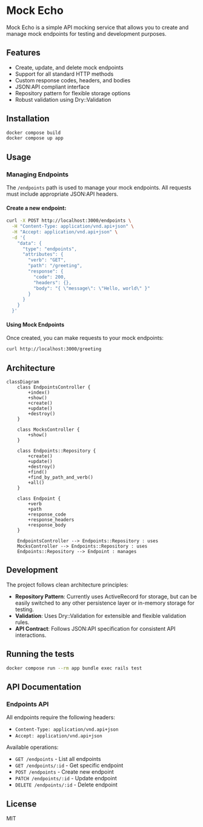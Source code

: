 # Mock Echo

Mock Echo is a simple API mocking service that allows you to create and manage mock endpoints for testing and development purposes.

## Features

- Create, update, and delete mock endpoints
- Support for all standard HTTP methods
- Custom response codes, headers, and bodies
- JSON:API compliant interface
- Repository pattern for flexible storage options
- Robust validation using Dry::Validation

## Installation

```sh
docker compose build
docker compose up app
```

## Usage

### Managing Endpoints

The `/endpoints` path is used to manage your mock endpoints. All requests must include appropriate JSON:API headers.

#### Create a new endpoint:
```sh
curl -X POST http://localhost:3000/endpoints \
  -H "Content-Type: application/vnd.api+json" \
  -H "Accept: application/vnd.api+json" \
  -d '{ 
    "data": { 
      "type": "endpoints", 
      "attributes": { 
        "verb": "GET", 
        "path": "/greeting", 
        "response": { 
          "code": 200, 
          "headers": {}, 
          "body": "{ \"message\": \"Hello, world\" }" 
        } 
      } 
    } 
  }'
```

#### Using Mock Endpoints

Once created, you can make requests to your mock endpoints:

```sh
curl http://localhost:3000/greeting
```

## Architecture

```mermaid
classDiagram
    class EndpointsController {
        +index()
        +show()
        +create()
        +update()
        +destroy()
    }

    class MocksController {
        +show()
    }

    class Endpoints::Repository {
        +create()
        +update()
        +destroy()
        +find()
        +find_by_path_and_verb()
        +all()
    }

    class Endpoint {
        +verb
        +path
        +response_code
        +response_headers
        +response_body
    }

    EndpointsController --> Endpoints::Repository : uses
    MocksController --> Endpoints::Repository : uses
    Endpoints::Repository --> Endpoint : manages
```

## Development

The project follows clean architecture principles:

- **Repository Pattern**: Currently uses ActiveRecord for storage, but can be easily switched to any other persistence layer or in-memory storage for testing.
- **Validation**: Uses Dry::Validation for extensible and flexible validation rules.
- **API Contract**: Follows JSON:API specification for consistent API interactions.

## Running the tests

```sh
docker compose run --rm app bundle exec rails test
```

## API Documentation

### Endpoints API

All endpoints require the following headers:
- `Content-Type: application/vnd.api+json`
- `Accept: application/vnd.api+json`

Available operations:
- `GET /endpoints` - List all endpoints
- `GET /endpoints/:id` - Get specific endpoint
- `POST /endpoints` - Create new endpoint
- `PATCH /endpoints/:id` - Update endpoint
- `DELETE /endpoints/:id` - Delete endpoint

## License

MIT